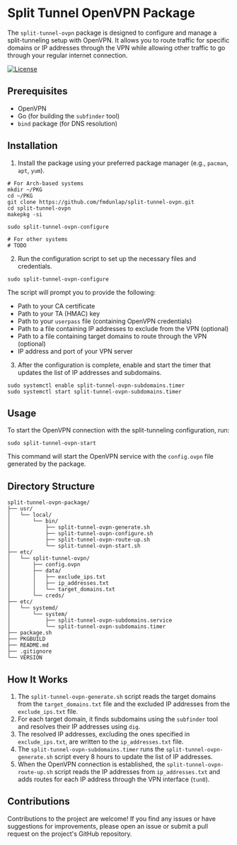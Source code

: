 # Split Tunnel OpenVPN Package

The `split-tunnel-ovpn` package is designed to configure and manage a split-tunneling setup with OpenVPN. It allows you to route traffic for specific domains or IP addresses through the VPN while allowing other traffic to go through your regular internet connection.

[![License](https://img.shields.io/badge/license-MIT-blue.svg)](https://opensource.org/licenses/MIT)

## Prerequisites

- OpenVPN
- Go (for building the `subfinder` tool)
- `bind` package (for DNS resolution)

## Installation

1. Install the package using your preferred package manager (e.g., `pacman`, `apt`, `yum`).

```
# For Arch-based systems
mkdir ~/PKG
cd ~/PKG
git clone https://github.com/fmdunlap/split-tunnel-ovpn.git
cd split-tunnel-ovpn
makepkg -si

sudo split-tunnel-ovpn-configure

# For other systems
# TODO
```

2. Run the configuration script to set up the necessary files and credentials.

```
sudo split-tunnel-ovpn-configure
```

The script will prompt you to provide the following:

- Path to your CA certificate
- Path to your TA (HMAC) key
- Path to your `userpass` file (containing OpenVPN credentials)
- Path to a file containing IP addresses to exclude from the VPN (optional)
- Path to a file containing target domains to route through the VPN (optional)
- IP address and port of your VPN server

3. After the configuration is complete, enable and start the timer that updates the list of IP addresses and subdomains.

```
sudo systemctl enable split-tunnel-ovpn-subdomains.timer
sudo systemctl start split-tunnel-ovpn-subdomains.timer
```

## Usage

To start the OpenVPN connection with the split-tunneling configuration, run:

```
sudo split-tunnel-ovpn-start
```

This command will start the OpenVPN service with the `config.ovpn` file generated by the package.

## Directory Structure

```
split-tunnel-ovpn-package/
├── usr/
│   └── local/
│       └── bin/
│           ├── split-tunnel-ovpn-generate.sh
│           ├── split-tunnel-ovpn-configure.sh
│           ├── split-tunnel-ovpn-route-up.sh
│           └── split-tunnel-ovpn-start.sh
├── etc/
│   └── split-tunnel-ovpn/
│       ├── config.ovpn
│       ├── data/
│       │   ├── exclude_ips.txt
│       │   ├── ip_addresses.txt
│       │   └── target_domains.txt
│       └── creds/
├── etc/
│   └── systemd/
│       └── system/
│           ├── split-tunnel-ovpn-subdomains.service
│           └── split-tunnel-ovpn-subdomains.timer
├── package.sh
├── PKGBUILD
├── README.md
├── .gitignore
└── VERSION
```

## How It Works

1. The `split-tunnel-ovpn-generate.sh` script reads the target domains from the `target_domains.txt` file and the excluded IP addresses from the `exclude_ips.txt` file.
2. For each target domain, it finds subdomains using the `subfinder` tool and resolves their IP addresses using `dig`.
3. The resolved IP addresses, excluding the ones specified in `exclude_ips.txt`, are written to the `ip_addresses.txt` file.
4. The `split-tunnel-ovpn-subdomains.timer` runs the `split-tunnel-ovpn-generate.sh` script every 8 hours to update the list of IP addresses.
5. When the OpenVPN connection is established, the `split-tunnel-ovpn-route-up.sh` script reads the IP addresses from `ip_addresses.txt` and adds routes for each IP address through the VPN interface (`tun0`).

## Contributions

Contributions to the project are welcome! If you find any issues or have suggestions for improvements, please open an issue or submit a pull request on the project's GitHub repository.